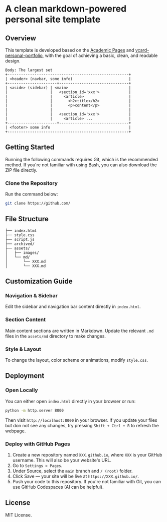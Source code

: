 # A clean markdown-powered personal site template

## Overview
This template is developed based on the [Academic Pages](https://github.com/academicpages/academicpages.github.io.git) and [vcard-personal-portfolio](https://github.com/codewithsadee/vcard-personal-portfolio.git), with the goal of achieving a basic, clean, and readable design. 

```
Body: The largest set
+------------------------------------------------------+
| <header> (navbar, some info)                         |
+----------------------+-------------------------------+
| <aside> (sidebar) | <main>                           |
|                   |   <section id='xxx'>             |
|                   |     <article>                    |
|                   |       <h2>title</h2>             |
|                   |       <p>content</p>             |
|                   |                                  |
|                   |   <section id='xxx'>             |
|                   |     <article> ...                |
+----------------------+-------------------------------+
| <footer> some info                                   |
+------------------------------------------------------+
```

## Getting Started

Running the following commands requires Git, which is the recommended method. If you're not familiar with using Bash, you can also download the ZIP file directly.


### Clone the Repository

Run the command below:

```bash
git clone https://github.com/
```


## File Structure
```
├── index.html
├── style.css
├── script.js  
├── archived/           
├── assets/ 
│   ├── images/          
│   └── md/     
│       └── XXX.md
│       └── XXX.md              
```

## Customization Guide

### Navigation & Sidebar
Edit the sidebar and navigation bar content directly in `index.html`.

### Section Content
Main content sections are written in Markdown. Update the relevant `.md` files in the `assets/md` directory to make changes.

### Style & Layout
To change the layout, color scheme or animations, modify `style.css`.

## Deployment

### Open Locally
You can either open `index.html` directly in your browser or run:

```bash
python -m http.server 8000
```
Then visit `http://localhost:8000` in your browser. If you update your files but don not see any changes, try pressing `Shift + Ctrl + R` to refresh the webpage.

### Deploy with GitHub Pages
1. Create a new repository named `XXX.github.io`, where `XXX` is your GitHub username. This will also be your website's URL.
1. Go to `Settings > Pages`.
1. Under Source, select the `main` branch and `/ (root)` folder.
1. Click Save — your site will be live at `https://XXX.github.io/`.
1. Push your code to this repository. If you're not familiar with Git, you can use GitHub Codespaces (AI can be helpful).


## License
MIT License.

